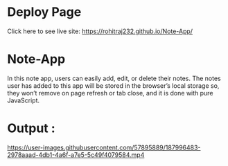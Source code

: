 # Deploy Page
Click here to see live site: https://rohitraj232.github.io/Note-App/

# Note-App
In this note app, users can easily add, edit, or delete their notes. The notes user has added to this app will be stored in the browser’s local storage so, they won’t remove on page refresh or tab close, and it is done with pure JavaScript.

# Output :
https://user-images.githubusercontent.com/57895889/187996483-2978aaad-4db1-4a6f-a7e5-5c49f4079584.mp4

